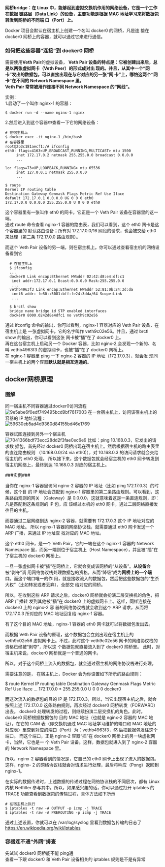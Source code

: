 **网桥bridge：在 Linux 中，能够起到虚拟交换机作用的网络设备，它是一个工作在数据
链路层（Data Link）的设备，主要功能是根据 MAC 地址学习来将数据包转发到网桥的不同端
口（Port）上。**    

Docker 项目会默认在宿主机上创建一个名叫 docker0 的网桥，凡是连
接在 docker0 网桥上的容器，就可以通过它来进行通信。  

### 如何把这些容器“连接”到 docker0 网桥 ###  
需要使用**Veth Pair**的虚拟设备，
**Veth Pair 设备的特点是：它被创建出来后，总是以两张虚拟网卡（Veth Peer）的形式成对出
现的。并且，从其中一个“网卡”发出的数据包，可以直接出现在与它对应的另一张“网
卡”上，哪怕这两个“网卡”在不同的 Network Namespace 里。  
 Veth Pair 常常被用作连接不同 Network Namespace 的“网线”。**  
 
 实例：  
 1.启动了一个叫作 nginx-1 的容器：  
 
    $ docker run –d --name nginx-1 nginx  
 2.然后进入到这个容器中查看一下它的网络设备：  
 
    # 在宿主机上
    $ docker exec -it nginx-1 /bin/bash
    # 在容器里
    root@2b3c181aecf1:/# ifconfig
    eth0: flags=4163<UP,BROADCAST,RUNNING,MULTICAST> mtu 1500
         inet 172.17.0.2 netmask 255.255.0.0 broadcast 0.0.0.0
         ...

    lo: flags=73<UP,LOOPBACK,RUNNING> mtu 65536
         inet 127.0.0.1 netmask 255.0.0.0
         ...
         
    $ route
    Kernel IP routing table
    Destination Gateway Genmask Flags Metric Ref Use Iface
    default 172.17.0.1 0.0.0.0 UG 0 0 0 eth0
    172.17.0.0 0.0.0.0 255.255.0.0 U 0 0 0 eth0  
这个容器里有一张叫作 eth0 的网卡，它正是一个 Veth Pair 设备在容器里的这一
端。  
通过 route 命令查看 nginx-1 容器的路由表，我们可以看到，这个 eth0 网卡是这个容器里的
默认路由设备；所有对 172.17.0.0/16 网段的请求，也会被交给 eth0 来处理（第二条
172.17.0.0 路由规则）。  

而这个 Veth Pair 设备的另一端，则在宿主机上。你可以通过查看宿主机的网络设备看到它  

      # 在宿主机上
      $ ifconfig
      ...
      docker0 Link encap:Ethernet HWaddr 02:42:d8:e4:df:c1 
       inet addr:172.17.0.1 Bcast:0.0.0.0 Mask:255.255.0.0
       ...
      vethb4963f3 Link encap:Ethernet HWaddr 52:81:0b:24:3d:da 
       inet6 addr: fe80::5081:bff:fe24:3dda/64 Scope:Link
       ...

      $ brctl show
      bridge name bridge id STP enabled interfaces
      docker0 8000.0242d8e4dfc1 no veth9c02e56  

通过 ifconfig 命令的输出，你可以看到，nginx-1 容器对应的 Veth Pair 设备，在宿主机上是
一张虚拟网卡。它的名字叫作 veth9c02e56。并且，通过 brctl show 的输出，你可以看到这张
网卡被“插”在了 docker0 上。   
再在这台宿主机上启动另一个 Docker 容器，比如 nginx-2,会发现一个新的、名叫 vethb4963f3 的虚拟网卡，也被“插”在了 docker0 网桥上。  
在 nginx-1 容器里 ping 一下 nginx-2 容器的 IP 地址（172.17.0.3），就会发
现同一宿主机上的两个容器**默认就是相互连通的**。   

## docker网桥原理 ##     

### 图解 ###
同一宿主机不同容器通过docker0访问流程  
![9e5abe6f0edf749495bcd9bf7617003](https://user-images.githubusercontent.com/20179983/148673622-dbc6dbc7-641d-48cd-8845-9a902e86b48c.png)
在一台宿主机上，访问该宿主机上的容器的 IP 地址流程：  
![59630eb5ad4d9360d84155bd46e1769](https://user-images.githubusercontent.com/20179983/148673772-b8eb597b-181c-45de-9082-d6c885797230.png)

容器试图连接到另外一个宿主机   
![7041366bdf73ecc28dd2f3fae0ec6e9](https://user-images.githubusercontent.com/20179983/148673804-627e66f4-4114-4f1e-8b65-1e144d4c676a.png)
比如：ping 10.168.0.3，它发出的请求数
据包，首先经过 docker0 网桥出现在宿主机上。然后根据宿主机的路由表里的直连路由规则
（10.168.0.0/24 via eth0)），对 10.168.0.3 的访问请求就会交给宿主机的 eth0 处理。
所以接下来，这个数据包就会经宿主机的 eth0 网卡转发到宿主机网络上，最终到达 10.168.0.3
对应的宿主机上。   




###实例###

当你在 nginx-1 容器里访问 nginx-2 容器的 IP 地址（比如 ping 172.17.0.3）的时候，这个目
的 IP 地址会匹配到 nginx-1 容器里的第二条路由规则。可以看到，这条路由规则的网关
（Gateway）是 0.0.0.0，这就意味着这是一条直连规则，即：凡是匹配到这条规则的 IP 包，应
该经过本机的 eth0 网卡，通过二层网络直接发往目的主机。  

而要通过二层网络到达 nginx-2 容器，就需要有 172.17.0.3 这个 IP 地址对应的 MAC 地址。
所以 nginx-1 容器的网络协议栈，就需要通过 eth0 网卡发送一个 ARP 广播，来通过 IP 地址查
找对应的 MAC 地址。  

这个 eth0 网卡，是一个 Veth Pair，它的一端在这个 nginx-1 容器的
Network Namespace 里，而另一端则位于宿主机上（Host Namespace），并且被“插”在
了宿主机的 docker0 网桥上。  

一旦一张虚拟网卡被“插”在网桥上，它就会变成该网桥的“从设备”。**从设备**会被“剥夺”调
用网络协议栈处理数据包的资格，从而“降级”成为**网桥上的一个端口**。而这个端口唯一的作
用，就是接收流入的数据包，然后把这些数据包的“生杀大权”（比如转发或者丢弃），全部交
给对应的网桥。  

所以，在收到这些 ARP 请求之后，docker0 网桥就会扮演二层交换机的角色，把 ARP 广播转
发到其他被“插”在 docker0 上的虚拟网卡上。这样，同样连接在 docker0 上的 nginx-2 容
器的网络协议栈就会收到这个 ARP 请求，从而将 172.17.0.3 所对应的 MAC 地址回复给
nginx-1 容器。  

有了这个目的 MAC 地址，nginx-1 容器的 eth0 网卡就可以将数据包发出去。   

而根据 Veth Pair 设备的原理，这个数据包会立刻出现在宿主机上的 veth9c02e56
虚拟网卡上。不过，此时这个 veth9c02e56 网卡的网络协议栈的资格已经被“剥夺”，所以这
个数据包就直接流入到了 docker0 网桥里。
此时，对宿主机来说，docker0 网桥就是一个普通的网卡。  

所以，对于这个网桥上流入的数据包，就会通过宿主机的网络协议栈进行处理。   

需要注意的是，
在宿主机上，Docker 会为你设置如下所示的路由规则：   

$ route
Kernel IP routing table
Destination Gateway Genmask Flags Metric Ref Use Iface
...
172.17.0.0 * 255.255.0.0 U 0 0 0 docker0  

而这次流入的数据包的目的 IP 是 172.17.0.3，所以，当它出现宿主机之后，就会按照上述
172.17.0.0 这条路由规则，再次经过 docker0 网桥转发（FORWARD）出去。
docker0 处理转发的过程，则继续扮演二层交换机的角色。此时，docker0 网桥根据数据包的
目的 MAC 地址（也就是 nginx-2 容器的 MAC 地址），在它的 CAM 表（即交换机通过 MAC
地址学习维护的端口和 MAC 地址的对应表）里查到对应的端口（Port）为：vethb4963f3，然
后把数据包发往这个端口。
而这个端口，正是 nginx-2 容器“插”在 docker0 网桥上的另一块虚拟网卡，当然，它也是一
个 Veth Pair 设备。这样，数据包就进入到了 nginx-2 容器的 Network Namespace 里。  

所以，nginx-2 容器看到的情况是，它自己的 eth0 网卡上出现了流入的数据包。这样，nginx-
2 的网络协议栈就会对请求进行处理，最后将响应（Pong）返回到 nginx-1。  


在实际的数据传递时，上述数据的传递过程在网络协议栈的不同层次，都有
Linux 内核 Netfilter 参与其中。所以，如果感兴趣的话，你可以通过打开 iptables 的 TRACE
功能查看到数据包的传输过程，具体方法如下所示  

    # 在宿主机上执行
    $ iptables -t raw -A OUTPUT -p icmp -j TRACE
    $ iptables -t raw -A PREROUTING -p icmp -j TRACE   

通过上述设置，你就可以在 /var/log/syslog 里看到数据包传输的日志了  
https://en.wikipedia.org/wiki/Iptables  


### 容器连不通“外网”排查 ###  

先试试 docker0 网桥能不能 ping通  
查看一下跟 docker0 和 Veth Pair 设备相关的 iptables 规则是不是有异常  




